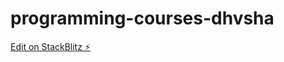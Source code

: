 # programming-courses-dhvsha

[Edit on StackBlitz ⚡️](https://stackblitz.com/edit/programming-courses-dhvsha)